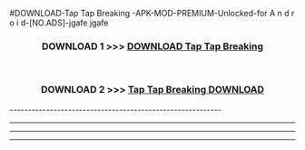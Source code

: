 #DOWNLOAD-Tap Tap Breaking -APK-MOD-PREMIUM-Unlocked-for A n d r o i d-[NO.ADS]-jgafe jgafe 



<div align="center">

<h3>DOWNLOAD 1 >>> <a href="https://getmod2.web.app/?judul=Tap Tap Breaking ">DOWNLOAD Tap Tap Breaking </a></h3><br>

<h3>DOWNLOAD 2 >>> <a href="https://getmod2.web.app/?judul=Tap Tap Breaking ">Tap Tap Breaking  DOWNLOAD </a></h3>

</div>
----------------------------------------------------------

----------------------------------------------------------

----------------------------------------------------------

----------------------------------------------------------



